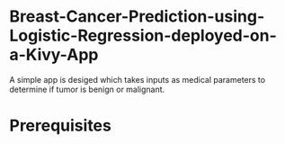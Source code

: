# Breast-Cancer-Prediction-using-Logistic-Regression-deployed-on-a-Kivy-App
A simple app is desiged which takes inputs as medical parameters to determine if tumor is benign or malignant.

# Prerequisites

